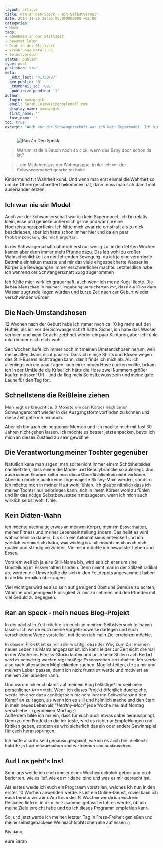 ```yaml
---
layout: article
title: Ran an den Speck - ein Selbstversuch
date: 2014-11-26 20:06:05.000000000 +01:00
categories:
- Mama
tags:
- abnehmen in der Stillzeit
- bewusst leben
- Diät in der Stillzeit
- Ernährungsumstellung
- Selbstversuch
status: publish
type: post
published: true
meta:
  _edit_last: '41750787'
  geo_public: '0'
  _thumbnail_id: '898'
  _publicize_pending: '1'
author:
  login: mamagogik
  email: Sarah.Lojewski@googlemail.com
  display_name: mamagogik
  first_name: ''
  last_name: ''
toc: true
excerpt: "Auch vor der Schwangerschaft war ich kein Supermodel. Ich bin relativ klein, esse und genieße unheimlich gerne und war nie eine Hochleistungssportlerin. Ich hätte mich zwar nie ernsthaft als zu dick beschrieben, aber ich hatte schon immer hier und da ein paar Problemzönchen, die mich ärgerten."
---
```

<figure>
	<img src="{{ site.url }}/images/RADS.png" alt="Ran An Den Speck" />
</figure>

> Warum ist dein Bauch noch so dick, wenn das Baby doch schon da ist?

> \- ein Mädchen aus der Wohngruppe, in der ich vor der Schwangerschaft gearbeitet habe \-

Kindermund tut Wahrheit kund. Und wenn man erst einmal die Wahrheit so um die Ohren geschmettert bekommen hat, dann muss man sich damit mal auseinander setzen.

## Ich war nie ein Model

Auch vor der Schwangerschaft war ich kein Supermodel. Ich bin relativ klein, esse und genieße unheimlich gerne und war nie eine Hochleistungssportlerin. Ich hätte mich zwar nie ernsthaft als zu dick beschrieben, aber ich hatte schon immer hier und da ein paar Problemzönchen, die mich ärgerten.

In der Schwangerschaft nahm ich erst nur wenig zu, in den letzten Wochen kamen aber dann immer mehr Pfunde dazu. Das lag wohl zu großer Wahrscheinlichkeit an der fehlenden Bewegung, da ich ja eine verordnete Bettruhe einhalten musste und mir das viele eingespeicherte Wasser im Körper die Bewegungen immer erschwerlicher machte. Letztendlich habe ich während der Schwangerschaft 22kg zugenommen.

Ich fühlte mich wirklich grauenhaft, auch wenn ich meine Kugel liebte. Die lieben Menschen in meiner Umgebung versicherten mir, dass die Kilos dem Wasser zugrunde liegen würden und kurze Zeit nach der Geburt wieder verschwinden würden.

## Die Nach-Umstandshosen

12 Wochen nach der Geburt habe ich immer noch ca. 10 kg mehr auf den Hüften, als ich vor der Schwangerschaft hatte. Sicher, ich habe das Wasser verloren und mein Gesicht zeichnet wieder ein paar Konturen, aber ich fühle mich immer noch nicht wohl.

Seit Wochen laufe ich immer noch mit meinen Umstandshosen herum, weil meine alten Jeans nicht passen. Dass ich einige Shirts und Blusen wegen des Still-Busens nicht tragen kann, damit finde ich mich ab. Als ich allerdings vor ein paar Tagen nach einer neuen Hose gucken wollte, bekam ich in der Umkleide die Krise: ich hätte die Hose zwei Nummern größer kaufen müssen! Uff - und da flog mein Selbstbewusstsein und meine gute Laune für den Tag fort.

## Schnellstens die Reißleine ziehen

Man sagt es braucht ca. 9 Monate um den Körper nach einer Schwangerschaft wieder in der Ausgangsform vorfinden zu können und diese Zeit gebe ich mir auch.

Aber ich bin auch ein bequemer Mensch und ich möchte mich mit fast 30 Jahren nicht gehen lassen. Ich möchte es besser jetzt anpacken, bevor ich mich an diesen Zustand zu sehr gewöhne.

## Die Verantwortung meiner Tochter gegenüber

Natürlich kann man sagen: man sollte nicht immer einem Schönheitsideal nachhetzten, dass einem die Mode- und Beautybranche so auferlegt. Und auch seinen Kindern sollte man diese Oberflächlichkeit nicht vorleben. Aber: ich möchte auch keine abgemagerte Skinny-Mom werden, sondern ich möchte mich in meiner Haut wohl fühlen. Ich glaube nämlich dass ich meiner Tochter nur beibringen kann, sich in ihrem Körper wohl zu fühlen und ihr das nötige Selbstbewusstsein mitzugeben, wenn ich mich auch wirklich selbst wohl fühle.

## Kein Diäten-Wahn

Ich möchte nachhaltig etwas an meinem Körper, meinem Essverhalten, meiner Fitness und meiner Lebenseinstellung ändern. Das heißt es wird wahrscheinlich dauern, bis sich ein Automatismus entwickelt und ich wirklich verinnerlicht habe, was wichtig ist. Ich möchte mich auch nicht quälen und ständig verzichten. Vielmehr möchte ich bewusster Leben und Essen.

Vorallem weil ich ja eine Still-Mama bin, wird es sich eher um eine Umstellung im Essverhalten handeln. Denn nimmt man in der Stillzeit radikal ab, werden die Umweltgifte die sich in den Fettdepots angesammelt haben in die Muttermilch übertragen.

Viel wichtiger wird es also sein auf genügend Obst und Gemüse zu achten, Vitamine und genügend Flüssigkeit zu mir zu nehmen und den Pfunden mit viel Geduld zu begegnen.

## Ran an Speck - mein neues Blog-Projekt

In der nächsten Zeit möchte ich euch an meinem Selbstversuch teilhaben lassen. Ich werde euch meine Vorgehensweise darlegen und euch verschiedene Wege vorstellen, mit denen ich mein Ziel erreichen möchte.

In diesem Projekt ist es mir sehr wichtig, dass der Weg zum Ziel meinem neuen Leben als Mama angepasst ist. Ich kann leider zur Zeit nicht dreimal in der Woche ins Fitness-Studio laufen und auch beim Stillen nach Bedarf wird es schwierig werden regelmäßige Essenszeiten einzuhalten. Ich werde also nach alternativen Möglichkeiten suchen. Möglichkeiten, die zu mir und meinem Leben passen, damit ich nicht frustriert werde und motiviert an meinem Ziel arbeiten kann.

Und warum ich euch damit auf meinem Blog belästige? Ihr seid mein persönlicher A\*\*\*\*tritt. Wenn ich dieses Projekt öffentlich durchziehe, werde ich eher dazu genötigt sein meinem inneren Schweinehund den Kampf an zu sagen, als wenn ich es still und heimlich mache und den Start in mein neues Leben als *"Healthy-Mom"* jede Woche neu auf Montag verschiebe - irgendeinen Montag ;)  
Außerdem bilde ich mir ein, dass für euch auch etwas dabei herausspringt. Denn zu den Produkten die ich teste, wird es nicht nur Empfehlungen und Kritiken geben, sondern es wird sicherlich das ein oder andere Gewinnspiel für euch herausspringen.

Ich hoffe also ihr seid genauso gespannt, wie ich es auch bin. Vielleicht habt ihr ja Lust mitzumachen und wir können uns austauschen.

## Auf Los geht's los!

Sonntags werde ich euch immer einen Wochenrückblick geben und euch berichten, wie es lief, wie es mir dabei ging und was es mir gebracht hat.

Als erstes werde ich euch ein Programm vorstellen, welches ich nun in den ersten 10 Wochen anwenden werde. Es ist ein Online-Dienst, soviel kann ich euch bereits verraten. Am Ende der 10 Wochen werde ich euch ein Resümee liefern, in dem ihr zusammengefasst erfahren werdet, ob ich meine Ziele erreicht habe und ob ich dieses Programm empfehlen kann.

So, und jetzt werde ich meinen letzten Tag in Fress-Freiheit genießen und meine selbstgebackene Weihnachtsplätzchen alle auf essen :)

Bis dann,

eure Sarah

